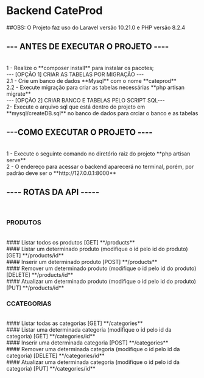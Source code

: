 # Backend CateProd

##OBS: O Projeto faz uso do Laravel versão 10.21.0 e PHP versão 8.2.4

## --- ANTES DE EXECUTAR O PROJETO ----
<br />
1 - Realize o **composer  install** para instalar os pacotes;
<br />
--- [OPÇÃO 1] CRIAR AS TABELAS POR MIGRAÇÃO ---
<br />
2.1 - Crie um banco de dados **Mysql** com o nome **cateprod**
<br />
2.2 - Execute migração para criar as tabelas necessárias **php artisan migrate**
<br />
--- [OPÇÃO 2] CRIAR BANCO E TABELAS PELO SCRIPT SQL---
<br />
2- Execute o arquivo sql que está dentro do projeto em **mysql/createDB.sql** no banco de dados para crciar o banco e as tabelas

## ---COMO EXECUTAR O PROJETO ----
<br />
1 - Execute o seguinte comando no diretório raiz do projeto **php artisan serve**
<br />
2 - O endereço para acessar o backend aparecerá no terminal, porém, por padrão deve ser o **http://127.0.0.1:8000**

## ---- ROTAS DA API -----
<br />

### PRODUTOS

<br />
#### Listar todos os produtos [GET]
**/products**
<br />
#### Listar um determinado produto (modifique o id pelo id do produto) [GET]
**/products/id**
<br />
#### Inserir um determinado produto [POST]
**/products**
<br />
#### Remover um determinado produto (modifique o id pelo id do produto) [DELETE]
**/products/id**
<br />
#### Atualizar um determinado produto (modifique o id pelo id do produto) [PUT]
**/products/id**


### CCATEGORIAS

<br />
#### Listar todas as categorias [GET]
**/categories**
<br />
#### Listar uma determinada categoria (modifique o id pelo id da categoria) [GET]
**/categories/id**
<br />
#### Inserir uma determinada categoria [POST]
**/categories**
<br />
#### Remover uma determinada categoria (modifique o id pelo id da categoria) [DELETE]
**/categories/id**
<br />
#### Atualizar uma determinada categoria (modifique o id pelo id da categoria) [PUT]
**/categories/id**
